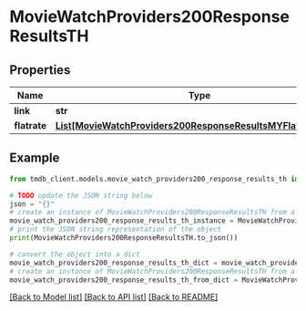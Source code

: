 # MovieWatchProviders200ResponseResultsTH


## Properties

Name | Type | Description | Notes
------------ | ------------- | ------------- | -------------
**link** | **str** |  | [optional] 
**flatrate** | [**List[MovieWatchProviders200ResponseResultsMYFlatrateInner]**](MovieWatchProviders200ResponseResultsMYFlatrateInner.md) |  | [optional] 

## Example

```python
from tmdb_client.models.movie_watch_providers200_response_results_th import MovieWatchProviders200ResponseResultsTH

# TODO update the JSON string below
json = "{}"
# create an instance of MovieWatchProviders200ResponseResultsTH from a JSON string
movie_watch_providers200_response_results_th_instance = MovieWatchProviders200ResponseResultsTH.from_json(json)
# print the JSON string representation of the object
print(MovieWatchProviders200ResponseResultsTH.to_json())

# convert the object into a dict
movie_watch_providers200_response_results_th_dict = movie_watch_providers200_response_results_th_instance.to_dict()
# create an instance of MovieWatchProviders200ResponseResultsTH from a dict
movie_watch_providers200_response_results_th_from_dict = MovieWatchProviders200ResponseResultsTH.from_dict(movie_watch_providers200_response_results_th_dict)
```
[[Back to Model list]](../README.md#documentation-for-models) [[Back to API list]](../README.md#documentation-for-api-endpoints) [[Back to README]](../README.md)


